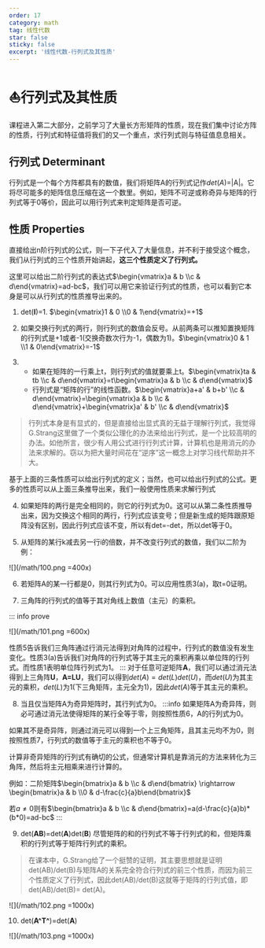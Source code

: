 ```yaml
---
order: 17
category: math
tag: 线性代数
star: false
sticky: false
excerpt: '线性代数-行列式及其性质'
---
```


# :boat:行列式及其性质
课程进入第二大部分，之前学习了大量长方形矩阵的性质，现在我们集中讨论方阵的性质，行列式和特征值将我们的又一个重点，求行列式则与特征值息息相关。

## 行列式 Determinant

行列式是一个每个方阵都具有的数值，我们将矩阵A的行列式记作$det(A)$=|A|。它将尽可能多的矩阵信息压缩在这一个数里。例如，矩阵不可逆或称奇异与矩阵的行列式等于0等价，因此可以用行列式来判定矩阵是否可逆。

## 性质 Properties
直接给出n阶行列式的公式，则一下子代入了大量信息，并不利于接受这个概念，我们从行列式的三个性质开始讲起，**这三个性质定义了行列式。**

这里可以给出二阶行列式的表达式$\begin{vmatrix}a & b \\c & d\end{vmatrix}=ad-bc$，我们可以用它来验证行列式的性质，也可以看到它本身是可以从行列式的性质推导出来的。

1. det(**I**)=1. $\begin{vmatrix}1 & 0 \\0  & 1\end{vmatrix}=+1$

2. 如果交换行列式的两行，则行列式的数值会反号。从前两条可以推知置换矩阵的行列式是+1或者-1(交换奇数次行为-1，偶数为1)。$\begin{vmatrix}0 & 1 \\1  & 0\end{vmatrix}=-1$

3.  - 如果在矩阵的一行乘上t，则行列式的值就要乘上t。$\begin{vmatrix}ta & tb \\c  & d\end{vmatrix}=t\begin{vmatrix}a & b \\c  & d\end{vmatrix}$
    - 行列式是“矩阵的行”的线性函数。$\begin{vmatrix}a+a' & b+b' \\c  & d\end{vmatrix}=\begin{vmatrix}a & b \\c  & d\end{vmatrix}+\begin{vmatrix}a' & b' \\c  & d\end{vmatrix}$

> 行列式本身是有显式的，但是直接给出显式真的无益于理解行列式，我觉得G.Strang这里做了一个类似公理化的办法来给出行列式，是一个比较高明的办法。如他所言，很少有人用公式进行行列式计算，计算机也是用消元的办法来求解的。窃以为把大量时间花在“逆序”这一概念上对学习线代帮助并不大。

基于上面的三条性质可以给出行列式的定义；当然，也可以给出行列式的公式。更多的性质可以从上面三条推导出来，我们一般使用性质来求解行列式

4. 如果矩阵的两行是完全相同的，则它的行列式为0。这可以从第二条性质推导出来，因为交换这个相同的两行，行列式应该变号；但是新生成的矩阵跟原矩阵没有区别，因此行列式应该不变，所以有det=-det，所以det等于0。

5. 从矩阵的某行k减去另一行i的倍数，并不改变行列式的数值，我们以二阶为例：

![](/math/100.png =400x)

6. 若矩阵A的某一行都是0，则其行列式为0。可以应用性质3(a)，取t=0证明。

7. 三角阵的行列式的值等于其对角线上数值（主元）的乘积。

::: info prove 

![](/math/101.png =600x)

性质5告诉我们三角阵通过行消元法得到对角阵的过程中，行列式的数值没有发生变化。性质3(a)告诉我们对角阵的行列式等于其主元的乘积再乘以单位阵的行列式。而性质1表明单位阵行列式为1。
:::
对于任意可逆矩阵**A**，我们可以通过消元法得到上三角阵**U**，**A=LU**，我们可以得到$det(A)=det(L)det(U)$，而$det(U)$为其主元的乘积，$det(L)$为1(下三角矩阵，主元全为1)，因此$det(A)$等于其主元的乘积。


8. 当且仅当矩阵A为奇异矩阵时，其行列式为0。
:::info
如果矩阵A为奇异阵，则必可通过消元法使得矩阵的某行全等于零，则按照性质6，A的行列式为0。

如果其不是奇异阵，则通过消元可以得到一个上三角矩阵，且其主元均不为0，则按照性质7，行列式的数值等于主元的乘积也不等于0。

计算非奇异矩阵的行列式有确切的公式，但通常计算机是靠消元的方法来转化为三角阵，然后将主元相乘来进行计算的。

例如：二阶矩阵$\begin{bmatrix}a & b \\c & d\end{bmatrix} \rightarrow \begin{bmatrix}a & b \\0 & d-\frac{c}{a}b\end{bmatrix}$

若$a\neq0$则有$\begin{bmatrix}a & b \\c & d\end{bmatrix}=a(d-\frac{c}{a}b)*(b*0)=ad-bc$
:::

9. det(**AB**)=det(**A**)det(**B**)
尽管矩阵的和的行列式不等于行列式的和，但矩阵乘积的行列式等于矩阵行列式的乘积。

> 在课本中，G.Strang给了一个挺赞的证明，其主要思想就是证明det(AB)/det(B)与矩阵A的关系完全符合行列式的前三个性质，而因为前三个性质定义了行列式，因此det(AB)/det(B)这就等于矩阵的行列式值，即det(AB)/det(B)= det(A)。

![](/math/102.png =1000x)

10. det(**A^T^**)=det(**A**)

![](/math/103.png =1000x)